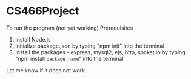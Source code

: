 # CS466Project

To run the program (not yet working)
Prerequisites 
1. Install Node.js
2. Initialize package.json by typing "npm init" into the terminal
3. Install the packages - express, mysql2, ejs, http, socket.io by typing "npm install `package_name`" into the terminal

Let me know if it does not work
